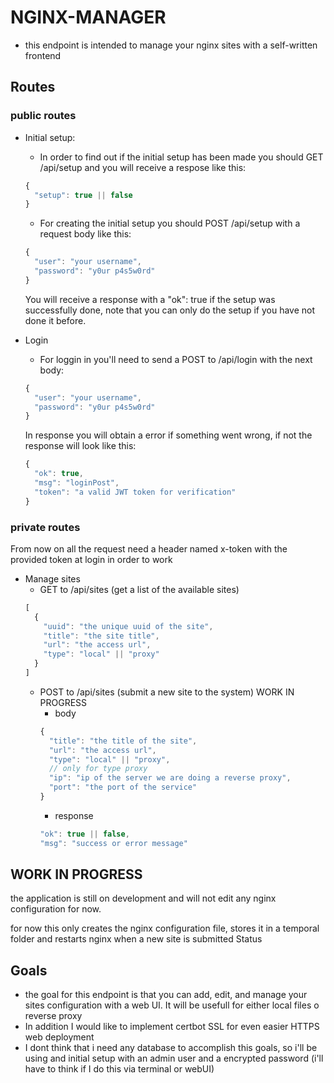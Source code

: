 # NGINX-MANAGER

- this endpoint is intended to manage your nginx sites with a self-written frontend

## Routes

### public routes
- Initial setup:
  - In order to find out if the initial setup has been made you should GET /api/setup and you will receive a respose like this:
  ```js
  {
    "setup": true || false
  }
  ```
  - For creating the initial setup you should POST /api/setup with a request body like this:
  ```js
  {
    "user": "your username",
    "password": "y0ur p4s5w0rd"
  }
  ```
  You will receive a response with a "ok": true if the setup was successfully done, note that you can only do the setup
  if you have not done it before.

- Login
  - For loggin in you'll need to send a POST to /api/login with the next body:
  ```js
  {
    "user": "your username",
    "password": "y0ur p4s5w0rd"
  }
  ```
  In response you will obtain a error if something went wrong, if not the response will look like this:
  ```js
  {
    "ok": true,
    "msg": "loginPost",
    "token": "a valid JWT token for verification"
  }
  ```
### private routes

From now on all the request need a header named x-token with the provided token at login in order to work

- Manage sites
  - GET to /api/sites (get a list of the available sites)
  ```js
  [
    {
      "uuid": "the unique uuid of the site",
      "title": "the site title",
      "url": "the access url",
      "type": "local" || "proxy"
    }
  ]
  ```
  - POST to /api/sites (submit a new site to the system) WORK IN PROGRESS
    - body
    ```js
    {
      "title": "the title of the site",
      "url": "the access url",
      "type": "local" || "proxy",
      // only for type proxy
      "ip": "ip of the server we are doing a reverse proxy",
      "port": "the port of the service"
    }
    ```
    - response
    ```js
    "ok": true || false,
    "msg": "success or error message"
    ```

## WORK IN PROGRESS

the application is still on development and will not edit any nginx configuration for now.

for now this only creates the nginx configuration file, stores it in a temporal folder and restarts nginx when a new site is submitted
Status

## Goals

- the goal for this endpoint is that you can add, edit, and manage your sites configuration with a web UI. It will be usefull for either local files o reverse proxy 
- In addition I would like to implement certbot SSL for even easier HTTPS web deployment
- I dont think that i need any database to accomplish this goals, so i'll be using and initial setup with an admin user and a encrypted password (i'll have to think if I do this via terminal or webUI)
